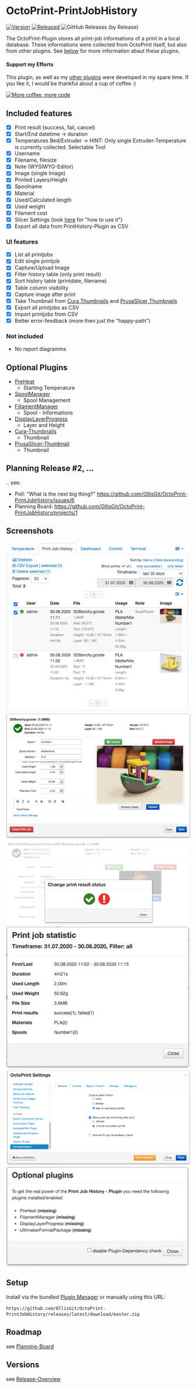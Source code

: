 # OctoPrint-PrintJobHistory

[![Version](https://img.shields.io/badge/dynamic/json.svg?color=brightgreen&label=version&url=https://api.github.com/repos/OllisGit/OctoPrint-PrintJobHistory/releases&query=$[0].name)]()
[![Released](https://img.shields.io/badge/dynamic/json.svg?color=brightgreen&label=released&url=https://api.github.com/repos/OllisGit/OctoPrint-PrintJobHistory/releases&query=$[0].published_at)]()
![GitHub Releases (by Release)](https://img.shields.io/github/downloads/OllisGit/OctoPrint-PrintJobHistory/latest/total.svg)

The OctoPrint-Plugin stores all print-job informations of a print in a local database.
These informations were collected from OctoPrint itself, but also from other plugins. See [below](#Optional-Plugins) for more information abaut these plugins.

#### Support my Efforts

This plugin, as well as my [other plugins](https://github.com/OllisGit/) were developed in my spare time.
If you like it, I would be thankful about a cup of coffee :)

[![More coffee, more code](https://img.shields.io/badge/Donate-PayPal-green.svg)](https://www.paypal.com/cgi-bin/webscr?cmd=_s-xclick&hosted_button_id=6SW5R6ZUKLB5E&source=url)


## Included features

- [x] Print result (success, fail, cancel)
- [x] Start/End datetime -> duration
- [x] Temperatures Bed/Extruder -> HINT: Only single Extruder-Temperature is currently collected. Selectable Tool
- [x] Username
- [x] Filename, filesize
- [x] Note (WYSIWYG-Editor)
- [x] Image (single Image)
- [x] Printed Layers/Height
- [x] Spoolname
- [x] Material
- [x] Used/Calculated length
- [x] Used weight
- [x] Filament cost
- [x] Slicer Settings (look [here](https://github.com/OllisGit/OctoPrint-PrintJobHistory/wiki/Slicer-Settings) for "how to use it")
- [x] Export all data from PrintHistory-Plugin as CSV

### UI features
- [x] List all printjobs
- [x] Edit single printjob
- [x] Capture/Upload Image
- [x] Filter history table (only print result)
- [x] Sort history table (printdate, filename)
- [x] Table column visibility
- [x] Capture image after print
- [x] Take Thumbnail from [Cura Thumbnails](https://plugins.octoprint.org/plugins/UltimakerFormatPackage/) and [PrusaSlicer Thumbnails](https://plugins.octoprint.org/plugins/prusaslicerthumbnails/)
- [x] Export all printjobs as CSV
- [x] Import printjobs from CSV
- [x] Better error-feedback (more then just the "happy-path")

### Not included
- No report diagramms

## Optional Plugins

- [PreHeat](https://plugins.octoprint.org/plugins/preheat/)
    - Starting Temperature
- [SpoolManager](https://plugins.octoprint.org/plugins/SpoolManager/)
    - Spool Management
- [FillamentManager](https://plugins.octoprint.org/plugins/filamentmanager/)
    - Spool - Informations
- [DisplayLayerProgress](https://plugins.octoprint.org/plugins/DisplayLayerProgress/)
    - Layer and Height
- [Cura-Thumbnails](https://plugins.octoprint.org/plugins/UltimakerFormatPackage/)
    - Thumbnail
- [PrusaSlicer-Thumbnail](https://plugins.octoprint.org/plugins/prusaslicerthumbnails/)
    - Thumbnail


## Planning Release #2, ...
.. see:
- Poll: "What is the next big thing?" https://github.com/OllisGit/OctoPrint-PrintJobHistory/issues/6
- Planning Board: https://github.com/OllisGit/OctoPrint-PrintJobHistory/projects/1

## Screenshots
![plugin-tab](screenshots/plugin-tab.png "Plugin-Tab")
![editPrintJob-dialog](screenshots/editPrintJob-dialog.png "EditPrintJob-Dialog")
![changePrintStatus-dialog](screenshots/editPrintJob-changeStatus-dialog.png "Change print status")
![statistics-dialog](screenshots/statistics-dialog.png "Print Statistics")
![plugin-settings](screenshots/plugin-settings.png "Plugin-Settings")
![missingplugins-dialog](screenshots/missingPlugins-dialog.png "MissingPlugins-Dialog")


## Setup

Install via the bundled [Plugin Manager](http://docs.octoprint.org/en/master/bundledplugins/pluginmanager.html)
or manually using this URL:

    https://github.com/OllisGit/OctoPrint-PrintJobHistory/releases/latest/download/master.zip

## Roadmap

see [Planning-Board](https://github.com/OllisGit/OctoPrint-PrintJobHistory/projects/1)

## Versions

see [Release-Overview](https://github.com/OllisGit/OctoPrint-PrintJobHistory/releases/)


